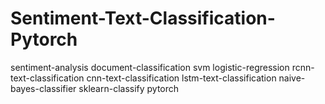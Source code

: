 # Sentiment-Text-Classification-Pytorch
sentiment-analysis document-classification svm logistic-regression rcnn-text-classification cnn-text-classification lstm-text-classification naive-bayes-classifier sklearn-classify pytorch
